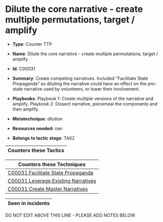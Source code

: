 # Dilute the core narrative - create multiple permutations, target / amplify

* **Type**: Counter TTP

* **Name**: Dilute the core narrative - create multiple permutations, target / amplify

* **Id**: C00031

* **Summary**: Create competing narratives. Included "Facilitate State Propaganda" as diluting the narrative could have an effect on the pro-state narrative used by volunteers, or lower their involvement.

* **Playbooks**: Playbook 1: Create multiple versions of the narrative and amplify. 
Playbook 2: Dissect narrative, piecemeal the components and then amplify

* **Metatechnique**: dilution

* **Resources needed:** nan

* **Belongs to tactic stage**: TA02


| Counters these Tactics |
| ---------------------- |



| Counters these Techniques |
| ------------------------- |
| [C00031 Facilitate State Propaganda](../techniques/C00031.md) |
| [C00031 Leverage Existing Narratives](../techniques/C00031.md) |
| [C00031 Create Master Narratives](../techniques/C00031.md) |



| Seen in incidents |
| ----------------- |


DO NOT EDIT ABOVE THIS LINE - PLEASE ADD NOTES BELOW